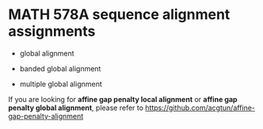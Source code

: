 MATH 578A sequence alignment assignments
========

- global alignment

- banded global alignment

- multiple global alignment

If you are looking for **affine gap penalty local alignment** or **affine gap penalty global alignment**, please refer to
https://github.com/acgtun/affine-gap-penalty-alignment

